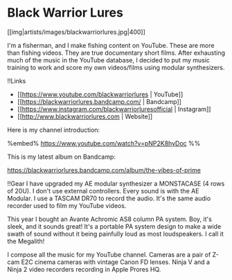 # Black Warrior Lures

[[img|artists/images/blackwarriorlures.jpg|400]]

I'm a fisherman, and I make fishing content on YouTube. These are more than fishing videos. They are true documentary short films. After exhausting much of the music in the YouTube database, I decided to put my music training to work and score my own videos/films using modular synthesizers.

!!Links
* [[https://www.youtube.com/blackwarriorlures | YouTube]]
* [[https://blackwarriorlures.bandcamp.com/ | Bandcamp]]
* [[https://www.instagram.com/blackwarriorluresofficial | Instagram]]
* [[http://www.blackwarriorlures.com | Website]]

Here is my channel introduction:

%embed% https://www.youtube.com/watch?v=pNP2K8hyDoc %%

This is my latest album on Bandcamp:

https://blackwarriorlures.bandcamp.com/album/the-vibes-of-prime

!!Gear
I have upgraded my AE modular synthesizer a MONSTACASE (4 rows of 20U). I don't use external controllers. Every sound is with the AE Modular. I use a TASCAM DR70 to record the audio. It's the same audio recorder used to film my YouTube videos.
 
This year I bought an Avante Achromic AS8 column PA system. Boy, it's sleek, and it sounds great! It's a portable PA system design to make a wide swath of sound without it being painfully loud as most loudspeakers. I call it the Megalith!
 
I compose all the music for my YouTube channel. Cameras are a pair of Z-cam E2C cinema cameras with vintage Canon FD lenses. Ninja V and a Ninja 2 video recorders recording in Apple Prores HQ.
